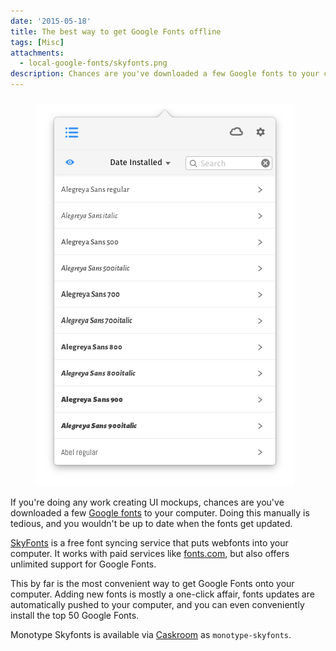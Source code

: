 ```yaml
---
date: '2015-05-18'
title: The best way to get Google Fonts offline
tags: [Misc]
attachments:
  - local-google-fonts/skyfonts.png
description: Chances are you've downloaded a few Google fonts to your computer. Here's a better way to do it.
---
```


###

<!-- {.-literate-style} -->

<figure>
<img src='local-google-fonts/skyfonts.png'>
</figure>

If you're doing any work creating UI mockups, chances are you've downloaded a few [Google fonts] to your computer. Doing this manually is tedious, and you wouldn't be up to date when the fonts get updated.

[SkyFonts] is a free font syncing service that puts webfonts into your computer. It works with paid services like [fonts.com], but also offers unlimited support for Google Fonts.

This by far is the most convenient way to get Google Fonts onto your computer. Adding new fonts is mostly a one-click affair, fonts updates are automatically pushed to your computer, and you can even conveniently install the top 50 Google Fonts.

Monotype Skyfonts is available via [Caskroom] as `monotype-skyfonts`.

[caskroom]: http://caskroom.io/
[caskroom-fonts]: https://github.com/caskroom/homebrew-fonts
[google fonts]: http://www.google.com/fonts
[skyfonts]: https://skyfonts.com/
[fonts.com]: http://www.fonts.com/
